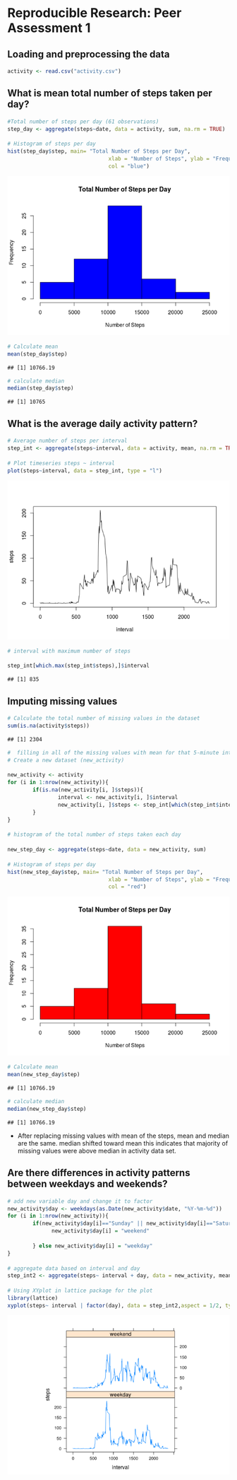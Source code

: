 # Reproducible Research: Peer Assessment 1


## Loading and preprocessing the data


```r
activity <- read.csv("activity.csv")
```


## What is mean total number of steps taken per day?


```r
#Total number of steps per day (61 observations)
step_day <- aggregate(steps~date, data = activity, sum, na.rm = TRUE)

# Histogram of steps per day
hist(step_day$step, main= "Total Number of Steps per Day",
                                xlab = "Number of Steps", ylab = "Frequency",
                                col = "blue")
```

![](PA1_template_files/figure-html/unnamed-chunk-2-1.png) 

```r
# Calculate mean
mean(step_day$step)
```

```
## [1] 10766.19
```

```r
# calculate median
median(step_day$step)
```

```
## [1] 10765
```

## What is the average daily activity pattern?

```r
# Average number of steps per interval
step_int <- aggregate(steps~interval, data = activity, mean, na.rm = TRUE)

# Plot timeseries steps ~ interval
plot(steps~interval, data = step_int, type = "l")
```

![](PA1_template_files/figure-html/unnamed-chunk-3-1.png) 

```r
# interval with maximum number of steps

step_int[which.max(step_int$steps),]$interval
```

```
## [1] 835
```

## Imputing missing values


```r
# Calculate the total number of missing values in the dataset
sum(is.na(activity$steps))
```

```
## [1] 2304
```

```r
#  filling in all of the missing values with mean for that 5-minute interval
# Create a new dataset (new_activity)

new_activity <- activity
for (i in 1:nrow(new_activity)){
        if(is.na(new_activity[i, ]$steps)){
                interval <- new_activity[i, ]$interval
                new_activity[i, ]$steps <- step_int[which(step_int$interval==interval),]$steps
        }
}

# histogram of the total number of steps taken each day

new_step_day <- aggregate(steps~date, data = new_activity, sum)

# Histogram of steps per day
hist(new_step_day$step, main= "Total Number of Steps per Day",
                                xlab = "Number of Steps", ylab = "Frequency",
                                col = "red")
```

![](PA1_template_files/figure-html/unnamed-chunk-4-1.png) 

```r
# Calculate mean
mean(new_step_day$step)
```

```
## [1] 10766.19
```

```r
# calculate median
median(new_step_day$step)
```

```
## [1] 10766.19
```
* After replacing missing values with mean of the steps, mean and median are the same. median shifted toward mean this indicates that majority of missing values were above median in activity data set.

## Are there differences in activity patterns between weekdays and weekends?

```r
# add new variable day and change it to factor
new_activity$day <- weekdays(as.Date(new_activity$date, "%Y-%m-%d"))
for (i in 1:nrow(new_activity)){
        if(new_activity$day[i]=="Sunday" || new_activity$day[i]=="Saturday"){
              new_activity$day[i] = "weekend"
              
        } else new_activity$day[i] = "weekday"
}

# aggregate data based on interval and day
step_int2 <- aggregate(steps~ interval + day, data = new_activity, mean)

# Using XYplot in lattice package for the plot
library(lattice)
xyplot(steps~ interval | factor(day), data = step_int2,aspect = 1/2, type = 'l')
```

![](PA1_template_files/figure-html/unnamed-chunk-5-1.png) 
